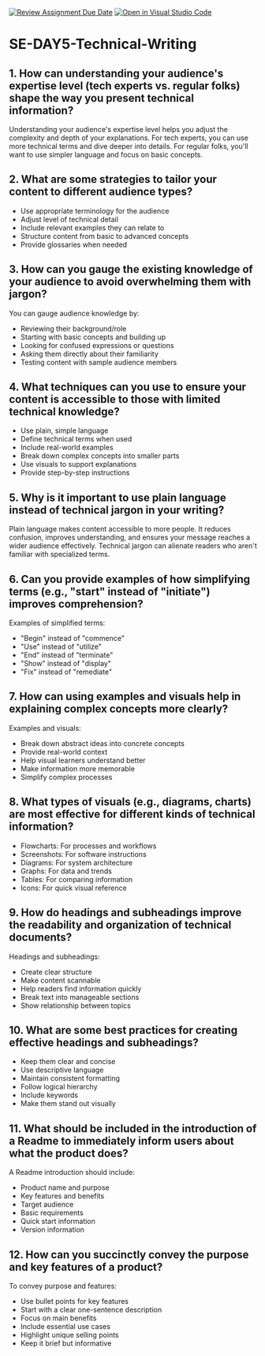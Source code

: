 [![Review Assignment Due Date](https://classroom.github.com/assets/deadline-readme-button-22041afd0340ce965d47ae6ef1cefeee28c7c493a6346c4f15d667ab976d596c.svg)](https://classroom.github.com/a/zsAR-pyY)
[![Open in Visual Studio Code](https://classroom.github.com/assets/open-in-vscode-2e0aaae1b6195c2367325f4f02e2d04e9abb55f0b24a779b69b11b9e10269abc.svg)](https://classroom.github.com/online_ide?assignment_repo_id=17062132&assignment_repo_type=AssignmentRepo)
# SE-DAY5-Technical-Writing
## 1. How can understanding your audience's expertise level (tech experts vs. regular folks) shape the way you present technical information?
Understanding your audience's expertise level helps you adjust the complexity and depth of your explanations. For tech experts, you can use more technical terms and dive deeper into details. For regular folks, you'll want to use simpler language and focus on basic concepts.

## 2. What are some strategies to tailor your content to different audience types?
- Use appropriate terminology for the audience
- Adjust level of technical detail
- Include relevant examples they can relate to
- Structure content from basic to advanced concepts
- Provide glossaries when needed

## 3. How can you gauge the existing knowledge of your audience to avoid overwhelming them with jargon?
You can gauge audience knowledge by:
- Reviewing their background/role
- Starting with basic concepts and building up
- Looking for confused expressions or questions
- Asking them directly about their familiarity
- Testing content with sample audience members

## 4. What techniques can you use to ensure your content is accessible to those with limited technical knowledge?
- Use plain, simple language
- Define technical terms when used
- Include real-world examples
- Break down complex concepts into smaller parts
- Use visuals to support explanations
- Provide step-by-step instructions

## 5. Why is it important to use plain language instead of technical jargon in your writing?
Plain language makes content accessible to more people. It reduces confusion, improves understanding, and ensures your message reaches a wider audience effectively. Technical jargon can alienate readers who aren't familiar with specialized terms.

## 6. Can you provide examples of how simplifying terms (e.g., "start" instead of "initiate") improves comprehension?
Examples of simplified terms:
- "Begin" instead of "commence"
- "Use" instead of "utilize" 
- "End" instead of "terminate"
- "Show" instead of "display"
- "Fix" instead of "remediate"

## 7. How can using examples and visuals help in explaining complex concepts more clearly?
Examples and visuals:
- Break down abstract ideas into concrete concepts
- Provide real-world context
- Help visual learners understand better
- Make information more memorable
- Simplify complex processes

## 8. What types of visuals (e.g., diagrams, charts) are most effective for different kinds of technical information?
- Flowcharts: For processes and workflows
- Screenshots: For software instructions
- Diagrams: For system architecture
- Graphs: For data and trends
- Tables: For comparing information
- Icons: For quick visual reference

## 9. How do headings and subheadings improve the readability and organization of technical documents?
Headings and subheadings:
- Create clear structure
- Make content scannable
- Help readers find information quickly
- Break text into manageable sections
- Show relationship between topics

## 10. What are some best practices for creating effective headings and subheadings?
- Keep them clear and concise
- Use descriptive language
- Maintain consistent formatting
- Follow logical hierarchy
- Include keywords
- Make them stand out visually

## 11. What should be included in the introduction of a Readme to immediately inform users about what the product does?
A Readme introduction should include:
- Product name and purpose
- Key features and benefits
- Target audience
- Basic requirements
- Quick start information
- Version information

## 12. How can you succinctly convey the purpose and key features of a product?
To convey purpose and features:
- Use bullet points for key features
- Start with a clear one-sentence description
- Focus on main benefits
- Include essential use cases
- Highlight unique selling points
- Keep it brief but informative
